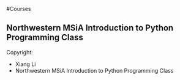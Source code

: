 #Courses

## Northwestern MSiA Introduction to Python Programming Class

Copyright:
* Xiang Li
* Northwestern MSiA Introduction to Python Programming Class


